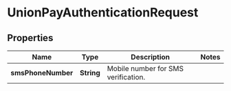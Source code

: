 
# UnionPayAuthenticationRequest

## Properties
Name | Type | Description | Notes
------------ | ------------- | ------------- | -------------
**smsPhoneNumber** | **String** | Mobile number for SMS verification. | 



